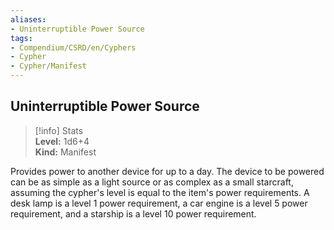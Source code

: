 ```yaml
---
aliases:
- Uninterruptible Power Source
tags:
- Compendium/CSRD/en/Cyphers
- Cypher
- Cypher/Manifest
---
```


  
## Uninterruptible Power Source  
>[!info] Stats  
> **Level:** 1d6+4  
> **Kind:** Manifest
  
Provides power to another device for up to a day. The device to be powered can be as simple as a light source or as complex as a small starcraft, assuming the cypher's level is equal to the item's power requirements. A desk lamp is a level 1 power requirement, a car engine is a level 5 power requirement, and a starship is a level 10 power requirement.